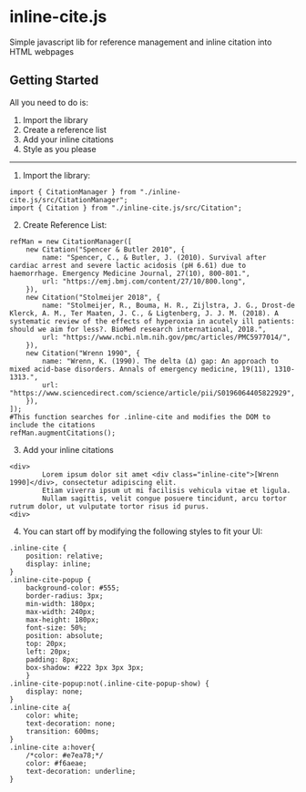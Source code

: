 # inline-cite.js
Simple javascript lib for reference management and inline citation into HTML webpages

## Getting Started

All you need to do is:
1) Import the library
2) Create a reference list
3) Add your inline citations
4) Style as you please

<hr>

1) Import the library:

```
import { CitationManager } from "./inline-cite.js/src/CitationManager";
import { Citation } from "./inline-cite.js/src/Citation";
```

2) Create Reference List:

```
refMan = new CitationManager([
	new Citation("Spencer & Butler 2010", {
		name: "Spencer, C., & Butler, J. (2010). Survival after cardiac arrest and severe lactic acidosis (pH 6.61) due to haemorrhage. Emergency Medicine Journal, 27(10), 800-801.",
		url: "https://emj.bmj.com/content/27/10/800.long",
	}),
	new Citation("Stolmeijer 2018", {
		name: "Stolmeijer, R., Bouma, H. R., Zijlstra, J. G., Drost-de Klerck, A. M., Ter Maaten, J. C., & Ligtenberg, J. J. M. (2018). A systematic review of the effects of hyperoxia in acutely ill patients: should we aim for less?. BioMed research international, 2018.",
		url: "https://www.ncbi.nlm.nih.gov/pmc/articles/PMC5977014/",
	}),
	new Citation("Wrenn 1990", {
		name: "Wrenn, K. (1990). The delta (Δ) gap: An approach to mixed acid-base disorders. Annals of emergency medicine, 19(11), 1310-1313.",
		url: "https://www.sciencedirect.com/science/article/pii/S0196064405822929",
	}),
]);
#This function searches for .inline-cite and modifies the DOM to include the citations
refMan.augmentCitations();

```

3) Add your inline citations

```
<div>
		Lorem ipsum dolor sit amet <div class="inline-cite">[Wrenn 1990]</div>, consectetur adipiscing elit. 
		Etiam viverra ipsum ut mi facilisis vehicula vitae et ligula. 
		Nullam sagittis, velit congue posuere tincidunt, arcu tortor rutrum dolor, ut vulputate tortor risus id purus. 
<div>
```


4) You can start off by modifying the following styles to fit your UI:

```
.inline-cite {
	position: relative;
	display: inline;
}
.inline-cite-popup {
	background-color: #555; 
	border-radius: 3px;
	min-width: 180px; 
	max-width: 240px;
	max-height: 180px; 
	font-size: 50%; 
	position: absolute; 
	top: 20px; 
	left: 20px; 
	padding: 8px;
	box-shadow: #222 3px 3px 3px;
	}
.inline-cite-popup:not(.inline-cite-popup-show) {
	display: none;
}
.inline-cite a{
	color: white;
	text-decoration: none;
	transition: 600ms;
}
.inline-cite a:hover{
	/*color: #e7ea78;*/
	color: #f6aeae;
	text-decoration: underline;
}
```